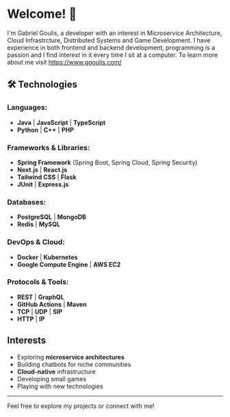 # Welcome! 👋

I'm Gabriel Goulis, a developer with an interest in Microservice Architecture, Cloud Infrastrcture, Distributed Systems and Game Development. I have experience in both frontend and backend development, programming is a passion and I find interest in it every time I sit at a computer. To learn more about me visit https://www.ggoulis.com/

## 🛠️ Technologies

### Languages:
- **Java** | **JavaScript** | **TypeScript**
- **Python** | **C++** | **PHP**

### Frameworks & Libraries:
- **Spring Framework** (Spring Boot, Spring Cloud, Spring Security)
- **Next.js** | **React.js**
- **Tailwind CSS** | **Flask**
- **JUnit** | **Express.js**

### Databases:
- **PostgreSQL** | **MongoDB**
- **Redis** | **MySQL**

### DevOps & Cloud:
- **Docker** | **Kubernetes**
- **Google Compute Engine** | **AWS EC2**

### Protocols & Tools:
- **REST** | **GraphQL**
- **GitHub Actions** | **Maven**
- **TCP** | **UDP** | **SIP**
- **HTTP** | **IP**

## Interests
- Exploring **microservice architectures**
- Building chatbots for niche communities
- **Cloud-native** infrastructure
- Developing small games
- Playing with new technologies

---

Feel free to explore my projects or connect with me!

